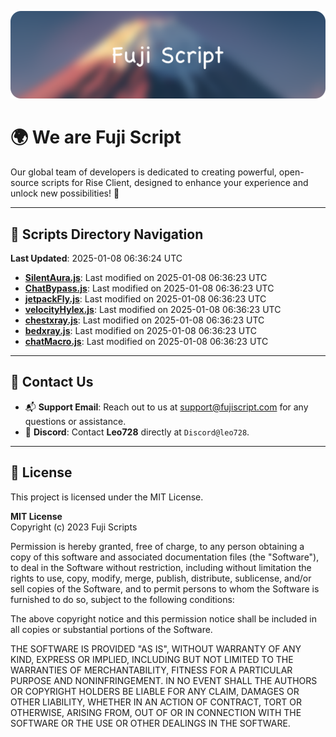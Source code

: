 ![Banner](.github/b.webp)

# 🌍 **We are Fuji Script**

Our global team of developers is dedicated to creating powerful, open-source scripts for Rise Client, designed to enhance your experience and unlock new possibilities! 🌟

---
<!-- SCRIPTS_NAVIGATION_START -->
## 📂 **Scripts Directory Navigation**

**Last Updated**: 2025-01-08 06:36:24 UTC

- **[SilentAura.js](scripts/SilentAura.js)**: Last modified on 2025-01-08 06:36:23 UTC
- **[ChatBypass.js](scripts/ChatBypass.js)**: Last modified on 2025-01-08 06:36:23 UTC
- **[jetpackFly.js](scripts/jetpackFly.js)**: Last modified on 2025-01-08 06:36:23 UTC
- **[velocityHylex.js](scripts/velocityHylex.js)**: Last modified on 2025-01-08 06:36:23 UTC
- **[chestxray.js](scripts/chestxray.js)**: Last modified on 2025-01-08 06:36:23 UTC
- **[bedxray.js](scripts/bedxray.js)**: Last modified on 2025-01-08 06:36:23 UTC
- **[chatMacro.js](scripts/chatMacro.js)**: Last modified on 2025-01-08 06:36:23 UTC

<!-- SCRIPTS_NAVIGATION_END -->

---

## 💬 **Contact Us**  
- 📬 **Support Email**: Reach out to us at [support@fujiscript.com](mailto:support@fujiscript.com) for any questions or assistance.  
- 💬 **Discord**: Contact **Leo728** directly at `Discord@leo728`.

---

## 📜 **License**

This project is licensed under the MIT License.  

**MIT License**  
Copyright (c) 2023 Fuji Scripts  

Permission is hereby granted, free of charge, to any person obtaining a copy of this software and associated documentation files (the "Software"), to deal in the Software without restriction, including without limitation the rights to use, copy, modify, merge, publish, distribute, sublicense, and/or sell copies of the Software, and to permit persons to whom the Software is furnished to do so, subject to the following conditions:  

The above copyright notice and this permission notice shall be included in all copies or substantial portions of the Software.  

THE SOFTWARE IS PROVIDED "AS IS", WITHOUT WARRANTY OF ANY KIND, EXPRESS OR IMPLIED, INCLUDING BUT NOT LIMITED TO THE WARRANTIES OF MERCHANTABILITY, FITNESS FOR A PARTICULAR PURPOSE AND NONINFRINGEMENT. IN NO EVENT SHALL THE AUTHORS OR COPYRIGHT HOLDERS BE LIABLE FOR ANY CLAIM, DAMAGES OR OTHER LIABILITY, WHETHER IN AN ACTION OF CONTRACT, TORT OR OTHERWISE, ARISING FROM, OUT OF OR IN CONNECTION WITH THE SOFTWARE OR THE USE OR OTHER DEALINGS IN THE SOFTWARE.  
